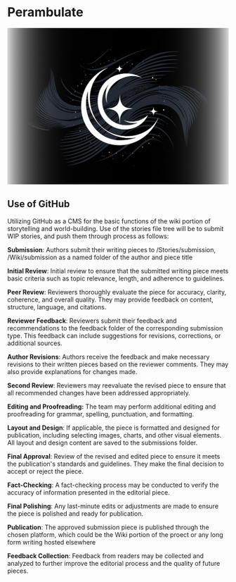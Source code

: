 # Perambulate
![image](/image/Perambule.png)


## Use of GitHub  
Utilizing GitHub as a CMS for the basic functions of the wiki portion of storytelling and world-building. Use of the stories file tree will be to submit WIP stories, and push them through process as follows:

**Submission**: Authors submit their writing pieces to /Stories/submission, /Wiki/submission as a named folder of the author and piece title 

**Initial Review**: Initial review to ensure that the submitted writing piece meets basic criteria such as topic relevance, length, and adherence to guidelines.  

<!-- Assign Reviewers: Reviewers are assigned to each piece based on their expertise and availability. Reviewers should be knowledgeable about the subject matter of the editorial piece.-->
**Peer Review**: Reviewers thoroughly evaluate the piece for accuracy, clarity, coherence, and overall quality. They may provide feedback on content, structure, language, and citations.  

**Reviewer Feedback**: Reviewers submit their feedback and recommendations to the feedback folder of the corresponding submission type. This feedback can include suggestions for revisions, corrections, or additional sources.  

**Author Revisions**: Authors receive the feedback and make necessary revisions to their written pieces based on the reviewer comments. They may also provide explanations for changes made.  

**Second Review**: Reviewers may reevaluate the revised piece to ensure that all recommended changes have been addressed appropriately.  

**Editing and Proofreading:** The team may perform additional editing and proofreading for grammar, spelling, punctuation, and formatting.  

**Layout and Design**: If applicable, the piece is formatted and designed for publication, including selecting images, charts, and other visual elements. All layout and design content are saved to the submissions folder.  

**Final Approval**: Review of the revised and edited piece to ensure it meets the publication's standards and guidelines. They make the final decision to accept or reject the piece.  

**Fact-Checking**: A fact-checking process may be conducted to verify the accuracy of information presented in the editorial piece.  

**Final Polishing**: Any last-minute edits or adjustments are made to ensure the piece is polished and ready for publication.  

**Publication**: The approved submission piece is published through the chosen platform, which could be the Wiki portion of the proect or any long form writing hosted elsewhere
<!--Promotion: The editorial team may promote the published piece through various channels, such as social media, newsletters, or other marketing efforts.-->
**Feedback Collection**: Feedback from readers may be collected and analyzed to further improve the editorial process and the quality of future pieces.  
